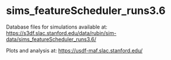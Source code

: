 # sims_featureScheduler_runs3.6

Database files for simulations available at:  https://s3df.slac.stanford.edu/data/rubin/sim-data/sims_featureScheduler_runs3.6/

Plots and analysis at: https://usdf-maf.slac.stanford.edu/

